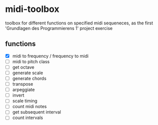 # midi-toolbox
toolbox for different functions on specified midi sequeneces, as the first 'Grundlagen des Programmierens 1' project exercise

## functions
- [x] midi to frequency / frequency to midi
- [ ] midi to pitch class
- [ ] get octave
- [ ] generate scale
- [ ] generate chords
- [ ] transpose
- [ ] arpeggiate
- [ ] invert
- [ ] scale timing
- [ ] count midi notes
- [ ] get subsequent interval
- [ ] count intervals